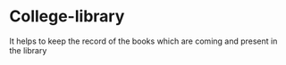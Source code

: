 # College-library
It helps to keep the record of the books which are coming and present in the library
